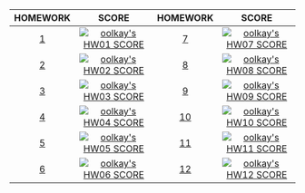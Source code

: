 |HOMEWORK|SCORE|HOMEWORK|SCORE|
|:-:|:-:|:-:|:-:|
|[1](https://github.com/oolkay/GTU-CSE/tree/main/CSE102/HW01)|[![oolkay's HW01 SCORE](https://badge42.vercel.app/api/v2/clkpfee0d003008mn4cni6liq/project/3169562)](https://github.com/oolkay/GTU-CSE/tree/main/CSE102/HW01)|[7](https://github.com/oolkay/GTU-CSE/tree/main/CSE102/HW07)|[![oolkay's HW07 SCORE](https://badge42.vercel.app/api/v2/clkpfee0d003008mn4cni6liq/project/3169562)](https://github.com/oolkay/GTU-CSE/tree/main/CSE102/HW07)|
|[2](https://github.com/oolkay/GTU-CSE/tree/main/CSE102/HW02)|[![oolkay's HW02 SCORE](https://badge42.vercel.app/api/v2/clkpfee0d003008mn4cni6liq/project/3169562)](https://github.com/oolkay/GTU-CSE/tree/main/CSE102/HW02)|[8](https://github.com/oolkay/GTU-CSE/tree/main/CSE102/HW08)|[![oolkay's HW08 SCORE](https://badge42.vercel.app/api/v2/clkpfee0d003008mn4cni6liq/project/3169562)](https://github.com/oolkay/GTU-CSE/tree/main/CSE102/HW08)|
|[3](https://github.com/oolkay/GTU-CSE/tree/main/CSE102/HW03)|[![oolkay's HW03 SCORE](https://badge42.vercel.app/api/v2/clkpfee0d003008mn4cni6liq/project/3169562)](https://github.com/oolkay/GTU-CSE/tree/main/CSE102/HW03)|[9](https://github.com/oolkay/GTU-CSE/tree/main/CSE102/HW09)|[![oolkay's HW09 SCORE](https://badge42.vercel.app/api/v2/clkpfee0d003008mn4cni6liq/project/3169562)](https://github.com/oolkay/GTU-CSE/tree/main/CSE102/HW09)|
|[4](https://github.com/oolkay/GTU-CSE/tree/main/CSE102/HW04)|[![oolkay's HW04 SCORE](https://badge42.vercel.app/api/v2/clkpfee0d003008mn4cni6liq/project/3169562)](https://github.com/oolkay/GTU-CSE/tree/main/CSE102/HW04)|[10](https://github.com/oolkay/GTU-CSE/tree/main/CSE102/HW10)|[![oolkay's HW10 SCORE](https://badge42.vercel.app/api/v2/clkpfee0d003008mn4cni6liq/project/3169562)](https://github.com/oolkay/GTU-CSE/tree/main/CSE102/HW10)|
|[5](https://github.com/oolkay/GTU-CSE/tree/main/CSE102/HW05)|[![oolkay's HW05 SCORE](https://badge42.vercel.app/api/v2/clkpfee0d003008mn4cni6liq/project/3169562)](https://github.com/oolkay/GTU-CSE/tree/main/CSE102/HW05)|[11](https://github.com/oolkay/GTU-CSE/tree/main/CSE102/HW11)|[![oolkay's HW11 SCORE](https://badge42.vercel.app/api/v2/clkpfee0d003008mn4cni6liq/project/3169562)](https://github.com/oolkay/GTU-CSE/tree/main/CSE102/HW11)|
|[6](https://github.com/oolkay/GTU-CSE/tree/main/CSE102/HW06)|[![oolkay's HW06 SCORE](https://badge42.vercel.app/api/v2/clkpfee0d003008mn4cni6liq/project/3169562)](https://github.com/oolkay/GTU-CSE/tree/main/CSE102/HW06)|[12](https://github.com/oolkay/GTU-CSE/tree/main/CSE102/HW12)|[![oolkay's HW12 SCORE](https://badge42.vercel.app/api/v2/clkpfee0d003008mn4cni6liq/project/3169562)](https://github.com/oolkay/GTU-CSE/tree/main/CSE102/HW12)|
